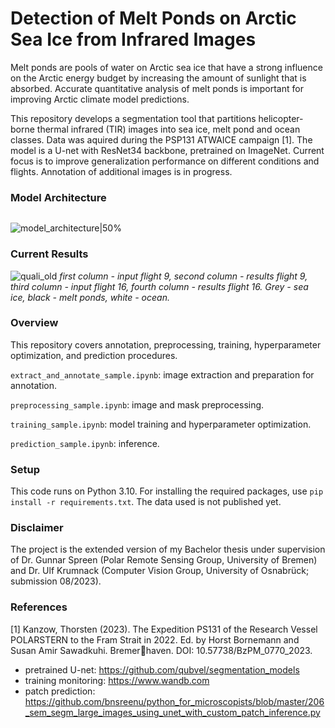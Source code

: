# Detection of Melt Ponds on Arctic Sea Ice from Infrared Images

Melt ponds are pools of water on Arctic sea ice that have a strong influence on the Arctic energy budget by increasing the amount of sunlight that is absorbed. 
Accurate quantitative analysis of melt ponds is important for improving Arctic climate model predictions.

This repository develops a segmentation tool that partitions helicopter-borne thermal infrared (TIR) images into sea ice, melt pond and ocean classes. 
Data was aquired during the PSP131 ATWAICE campaign [1].
The model is a U-net with ResNet34 backbone, pretrained on ImageNet. Current focus is to improve generalization performance on different conditions and flights.
Annotation of additional images is in progress.

### Model Architecture

<img scr="https://github.com/marlens123/ponds_extended/assets/80780236/84dde17c-6ecd-4608-af7f-7be75de84729" width="200">

![model_architecture|50%](https://github.com/marlens123/ponds_extended/assets/80780236/84dde17c-6ecd-4608-af7f-7be75de84729)

### Current Results

![quali_old](https://github.com/marlens123/pond_segmentation/assets/80780236/7228e021-4630-4367-a4c8-e30b2fdfb3da)
*first column - input flight 9, second column - results flight 9, third column - input flight 16, fourth column - results flight 16. Grey - sea ice, black - melt ponds, white - ocean.*

### Overview
This repository covers annotation, preprocessing, training, hyperparameter optimization, and prediction procedures. 

```extract_and_annotate_sample.ipynb```: image extraction and preparation for annotation.

```preprocessing_sample.ipynb```: image and mask preprocessing.

```training_sample.ipynb```: model training and hyperparameter optimization.

```prediction_sample.ipynb```: inference.

### Setup
This code runs on Python 3.10. For installing the required packages, use ```pip install -r requirements.txt```.
The data used is not published yet.

### Disclaimer
The project is the extended version of my Bachelor thesis under supervision of Dr. Gunnar Spreen (Polar Remote Sensing Group, University of Bremen)
and Dr. Ulf Krumnack (Computer Vision Group, University of Osnabrück; submission 08/2023).

### References
[1] Kanzow, Thorsten (2023). The Expedition PS131 of the Research Vessel POLARSTERN to the
Fram Strait in 2022. Ed. by Horst Bornemann and Susan Amir Sawadkuhi. Bremerhaven. DOI: 10.57738/BzPM\_0770\_2023.

- pretrained U-net: https://github.com/qubvel/segmentation_models 
- training monitoring: https://www.wandb.com 
- patch prediction: https://github.com/bnsreenu/python_for_microscopists/blob/master/206_sem_segm_large_images_using_unet_with_custom_patch_inference.py
